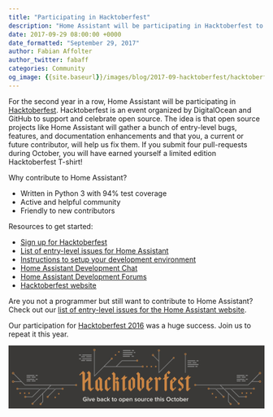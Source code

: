 ```yaml
---
title: "Participating in Hacktoberfest"
description: "Home Assistant will be participating in Hacktoberfest to help people to get started with open-source."
date: 2017-09-29 08:00:00 +0000
date_formatted: "September 29, 2017"
author: Fabian Affolter
author_twitter: fabaff
categories: Community
og_image: {{site.baseurl}}/images/blog/2017-09-hacktoberfest/hacktoberfest-2017.png
---
```


For the second year in a row, Home Assistant will be participating in [Hacktoberfest]. Hacktoberfest is an event organized by DigitalOcean and GitHub to support and celebrate open source. The idea is that open source projects like Home Assistant will gather a bunch of entry-level bugs, features, and documentation enhancements and that you, a current or future contributor, will help us fix them. If you submit four pull-requests during October, you will have earned yourself a limited edition Hacktoberfest T-shirt!

Why contribute to Home Assistant?

 - Written in Python 3 with 94% test coverage
 - Active and helpful community
 - Friendly to new contributors

Resources to get started:

 - [Sign up for Hacktoberfest][Hacktoberfest-reg]
 - [List of entry-level issues for Home Assistant][issues]
 - [Instructions to setup your development environment][dev-env]
 - [Home Assistant Development Chat][dev-chat]
 - [Home Assistant Development Forums][dev-forum]
 - [Hacktoberfest website][Hacktoberfest]

Are you not a programmer but still want to contribute to Home Assistant? Check out our [list of entry-level issues for the Home Assistant website][issues-doc].

Our participation for [Hacktoberfest 2016][hackt-2016] was a huge success. Join us to repeat it this year.

[![Hacktober fest logo][logo]][Hacktoberfest]

[logo]: /images/blog/2016-10-hacktoberfest/hacktoberfest.png
[Hacktoberfest]: https://hacktoberfest.digitalocean.com/
[Hacktoberfest-reg]: https://hacktoberfest.digitalocean.com/profile
[issues]: https://github.com/home-assistant/home-assistant/labels/Hacktoberfest
[issues-doc]: https://github.com/home-assistant/home-assistant.io/labels/Hacktoberfest
[dev-env]: /developers/development_environment/
[dev-chat]: https://discord.gg/8X8DTH4
[dev-forum]: https://community.home-assistant.io/c/development
[hackt-2016]: /blog/2016/11/05/hacktoberfest-influxdb-weather/#hacktoberfest

